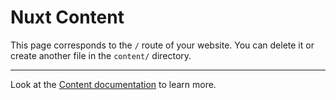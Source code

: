 # Nuxt Content

This page corresponds to the `/` route of your website. You can delete it or create another file in the `content/` directory.

---

Look at the [Content documentation](https://content.nuxtjs.org/) to learn more.
